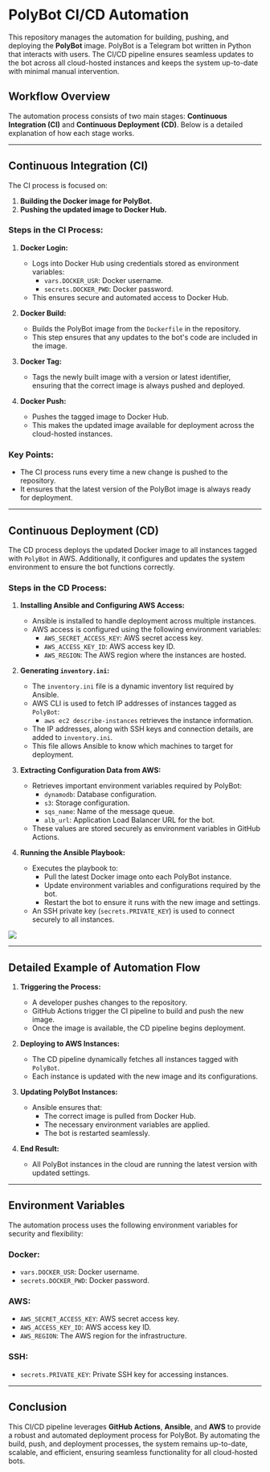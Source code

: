 # PolyBot CI/CD Automation

This repository manages the automation for building, pushing, and deploying the **PolyBot** image. PolyBot is a Telegram bot written in Python that interacts with users. The CI/CD pipeline ensures seamless updates to the bot across all cloud-hosted instances and keeps the system up-to-date with minimal manual intervention.

## Workflow Overview

The automation process consists of two main stages: **Continuous Integration (CI)** and **Continuous Deployment (CD)**. Below is a detailed explanation of how each stage works.

---

## Continuous Integration (CI)

The CI process is focused on:
1. **Building the Docker image for PolyBot.**
2. **Pushing the updated image to Docker Hub.**

### Steps in the CI Process:
1. **Docker Login:**  
   - Logs into Docker Hub using credentials stored as environment variables:
     - `vars.DOCKER_USR`: Docker username.
     - `secrets.DOCKER_PWD`: Docker password.
   - This ensures secure and automated access to Docker Hub.

2. **Docker Build:**  
   - Builds the PolyBot image from the `Dockerfile` in the repository.  
   - This step ensures that any updates to the bot's code are included in the image.

3. **Docker Tag:**  
   - Tags the newly built image with a version or latest identifier, ensuring that the correct image is always pushed and deployed.

4. **Docker Push:**  
   - Pushes the tagged image to Docker Hub.  
   - This makes the updated image available for deployment across the cloud-hosted instances.

### Key Points:
- The CI process runs every time a new change is pushed to the repository.
- It ensures that the latest version of the PolyBot image is always ready for deployment.

---

## Continuous Deployment (CD)

The CD process deploys the updated Docker image to all instances tagged with `PolyBot` in AWS. Additionally, it configures and updates the system environment to ensure the bot functions correctly.

### Steps in the CD Process:
1. **Installing Ansible and Configuring AWS Access:**  
   - Ansible is installed to handle deployment across multiple instances.
   - AWS access is configured using the following environment variables:
     - `AWS_SECRET_ACCESS_KEY`: AWS secret access key.
     - `AWS_ACCESS_KEY_ID`: AWS access key ID.
     - `AWS_REGION`: The AWS region where the instances are hosted.

2. **Generating `inventory.ini`:**  
   - The `inventory.ini` file is a dynamic inventory list required by Ansible.  
   - AWS CLI is used to fetch IP addresses of instances tagged as `PolyBot`:
     - `aws ec2 describe-instances` retrieves the instance information.
   - The IP addresses, along with SSH keys and connection details, are added to `inventory.ini`.  
   - This file allows Ansible to know which machines to target for deployment.

3. **Extracting Configuration Data from AWS:**  
   - Retrieves important environment variables required by PolyBot:
     - `dynamodb`: Database configuration.
     - `s3`: Storage configuration.
     - `sqs_name`: Name of the message queue.
     - `alb_url`: Application Load Balancer URL for the bot.
   - These values are stored securely as environment variables in GitHub Actions.

4. **Running the Ansible Playbook:**  
   - Executes the playbook to:
     - Pull the latest Docker image onto each PolyBot instance.
     - Update environment variables and configurations required by the bot.
     - Restart the bot to ensure it runs with the new image and settings.
   - An SSH private key (`secrets.PRIVATE_KEY`) is used to connect securely to all instances.


![][cicd]

---

## Detailed Example of Automation Flow

1. **Triggering the Process:**  
   - A developer pushes changes to the repository.  
   - GitHub Actions trigger the CI pipeline to build and push the new image.  
   - Once the image is available, the CD pipeline begins deployment.

2. **Deploying to AWS Instances:**  
   - The CD pipeline dynamically fetches all instances tagged with `PolyBot`.  
   - Each instance is updated with the new image and its configurations.

3. **Updating PolyBot Instances:**  
   - Ansible ensures that:
     - The correct image is pulled from Docker Hub.
     - The necessary environment variables are applied.
     - The bot is restarted seamlessly.

4. **End Result:**  
   - All PolyBot instances in the cloud are running the latest version with updated settings.

---

## Environment Variables

The automation process uses the following environment variables for security and flexibility:

### Docker:
- `vars.DOCKER_USR`: Docker username.
- `secrets.DOCKER_PWD`: Docker password.

### AWS:
- `AWS_SECRET_ACCESS_KEY`: AWS secret access key.
- `AWS_ACCESS_KEY_ID`: AWS access key ID.
- `AWS_REGION`: The AWS region for the infrastructure.

### SSH:
- `secrets.PRIVATE_KEY`: Private SSH key for accessing instances.


---

## Conclusion

This CI/CD pipeline leverages **GitHub Actions**, **Ansible**, and **AWS** to provide a robust and automated deployment process for PolyBot. By automating the build, push, and deployment processes, the system remains up-to-date, scalable, and efficient, ensuring seamless functionality for all cloud-hosted bots.



[cicd]: https://github.com/gatmbarz123/PolyBot/blob/main/photos/Poybotcicd.png
